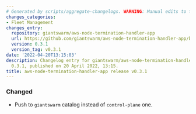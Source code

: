 ```yaml
---
# Generated by scripts/aggregate-changelogs. WARNING: Manual edits to this files will be overwritten.
changes_categories:
- Fleet Management
changes_entry:
  repository: giantswarm/aws-node-termination-handler-app
  url: https://github.com/giantswarm/aws-node-termination-handler-app/blob/master/CHANGELOG.md#031---2022-04-20
  version: 0.3.1
  version_tag: v0.3.1
date: '2022-04-20T13:15:03'
description: Changelog entry for giantswarm/aws-node-termination-handler-app version
  0.3.1, published on 20 April 2022, 13:15.
title: aws-node-termination-handler-app release v0.3.1
---
```


### Changed
- Push to `giantswarm` catalog instead of `control-plane` one.
